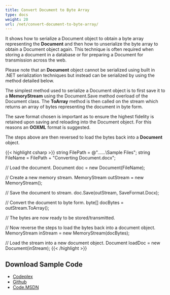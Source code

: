 ```yaml
---
title: Convert Document to Byte Array
type: docs
weight: 20
url: /net/convert-document-to-byte-array/
---
```


It shows how to serialize a Document object to obtain a byte array representing the **Document** and then how to unserialize the byte array to obtain a Document object again. This technique is often required when storing a document in a database or for preparing a Document for transmission across the web.

Please note that an **Document** object cannot be serialized using built in .NET serialization techniques but instead can be serialized by using the method detailed below.

The simplest method used to serialize a Document object is to first save it to a **MemoryStream** using the Document.Save method overload of the Document class. The **ToArray** method is then called on the stream which returns an array of bytes representing the document in byte form.

The save format chosen is important as to ensure the highest fidelity is retained upon saving and reloading into the Document object. For this reasons an **OOXML** format is suggested.

The steps above are then reversed to load the bytes back into a **Document** object.

{{< highlight csharp >}}
string FilePath = @"..\..\..\Sample Files\";
string FileName = FilePath + "Converting Document.docx";

// Load the document.
Document doc = new Document(FileName);

// Create a new memory stream.
MemoryStream outStream = new MemoryStream();

// Save the document to stream.
doc.Save(outStream, SaveFormat.Docx);

// Convert the document to byte form.
byte[] docBytes = outStream.ToArray();

// The bytes are now ready to be stored/transmitted.

// Now reverse the steps to load the bytes back into a document object.
MemoryStream inStream = new MemoryStream(docBytes);

// Load the stream into a new document object.
Document loadDoc = new Document(inStream);
{{< /highlight >}}

## **Download Sample Code**

- [Codeplex](https://asposeopenxml.codeplex.com/releases/view/617779)
- [Github](https://github.com/aspose-words/Aspose.Words-for-.NET/releases/tag/MissingFeaturesofOpenXMLWordsv1.1)
- [Code.MSDN](https://code.msdn.microsoft.com/Missing-Features-in-6a2c882b)
